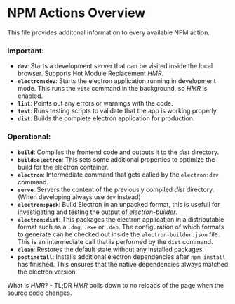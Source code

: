 # NPM Actions Overview

This file provides additonal information to every available NPM action.

### Important:

- **`dev`**: Starts a development server that can be visited inside the local browser. Supports Hot Module Replacement *HMR*.
- **`electron:dev`**: Starts the electron application running in development mode. This runs the `vite` command in the background, so *HMR* is enabled.
- **`lint`**: Points out any errors or warnings with the code.
- **`test`**: Runs testing scripts to validate that the app is working properly.
- **`dist`**: Builds the complete electron application for production.

### Operational:

- **`build`**: Compiles the frontend code and outputs it to the *dist* directory.
- **`build:electron`**: This sets some additional properties to optimize the build for the electron container.
- **`electron`**: Intermediate command that gets called by the `electron:dev` command.
- **`serve`**: Servers the content of the previously compiled *dist* directory. (When developing always use `dev` instead)
- **`electron:pack`**: Build Electron in an unpacked format, this is usefull for investigating and testing the output of *electron-builder*.
- **`electron:dist`**: This packages the electron application in a distributable format such as a `.dmg`, `.exe` or `.deb`. The configuration of which formats to generate can be checked out inside the `electron-builder.json` file. This is an intermediate call that is performed by the `dist` command.
- **`clean`**: Restores the default state without any installed packages.
- **`postinstall`**: Installs additional electron dependencies after `npm install` has finished. This ensures that the native dependencies always matched the electron version.

What is *HMR*? - TL;DR *HMR* boils down to no reloads of the page when the source code changes.
